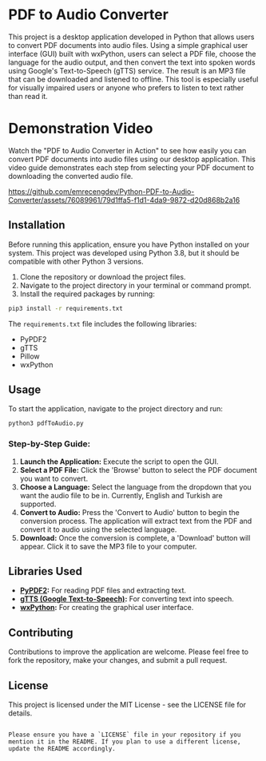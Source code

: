 # PDF to Audio Converter

This project is a desktop application developed in Python that allows users to convert PDF documents into audio files. Using a simple graphical user interface (GUI) built with wxPython, users can select a PDF file, choose the language for the audio output, and then convert the text into spoken words using Google's Text-to-Speech (gTTS) service. The result is an MP3 file that can be downloaded and listened to offline. This tool is especially useful for visually impaired users or anyone who prefers to listen to text rather than read it.

# Demonstration Video

Watch the "PDF to Audio Converter in Action" to see how easily you can convert PDF documents into audio files using our desktop application. This video guide demonstrates each step from selecting your PDF document to downloading the converted audio file.

https://github.com/emrecengdev/Python-PDF-to-Audio-Converter/assets/76089961/79d1ffa5-f1d1-4da9-9872-d20d868b2a16

## Installation

Before running this application, ensure you have Python installed on your system. This project was developed using Python 3.8, but it should be compatible with other Python 3 versions.

1. Clone the repository or download the project files.
2. Navigate to the project directory in your terminal or command prompt.
3. Install the required packages by running:

```bash
pip3 install -r requirements.txt
```

The `requirements.txt` file includes the following libraries:
- PyPDF2
- gTTS
- Pillow
- wxPython

## Usage

To start the application, navigate to the project directory and run:

```bash
python3 pdfToAudio.py
```

### Step-by-Step Guide:

1. **Launch the Application:** Execute the script to open the GUI.
2. **Select a PDF File:** Click the 'Browse' button to select the PDF document you want to convert.
3. **Choose a Language:** Select the language from the dropdown that you want the audio file to be in. Currently, English and Turkish are supported.
4. **Convert to Audio:** Press the 'Convert to Audio' button to begin the conversion process. The application will extract text from the PDF and convert it to audio using the selected language.
5. **Download:** Once the conversion is complete, a 'Download' button will appear. Click it to save the MP3 file to your computer.

## Libraries Used

- **[PyPDF2](https://pypi.org/project/PyPDF2/):** For reading PDF files and extracting text.
- **[gTTS (Google Text-to-Speech)](https://pypi.org/project/gTTS/):** For converting text into speech.
- **[wxPython](https://www.wxpython.org/):** For creating the graphical user interface.

## Contributing

Contributions to improve the application are welcome. Please feel free to fork the repository, make your changes, and submit a pull request.

## License

This project is licensed under the MIT License - see the LICENSE file for details.
```

Please ensure you have a `LICENSE` file in your repository if you mention it in the README. If you plan to use a different license, update the README accordingly.
